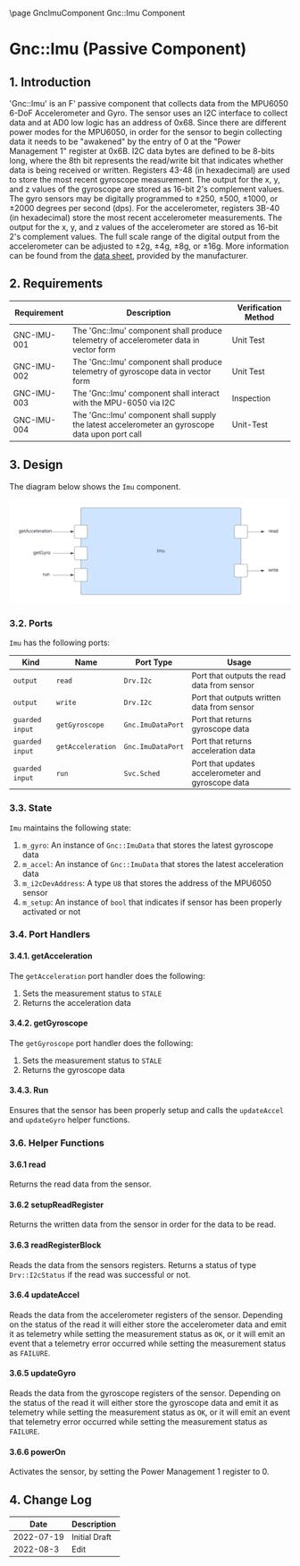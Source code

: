 \page GncImuComponent Gnc::Imu Component
# Gnc::Imu (Passive Component)

## 1. Introduction
'Gnc::Imu' is an F' passive component that collects data from the MPU6050 6-DoF Accelerometer and Gyro. 
The sensor uses an I2C interface to collect data and at AD0 low logic has an address of 0x68. 
Since there are different power modes for the MPU6050, in order for the sensor to begin collecting
data it needs to be "awakened" by the entry of 0 at the "Power Management 1" register at 0x6B. 
I2C data bytes are defined to be 8-bits long, where the 8th bit represents the read/write bit that 
indicates whether data is being received or written. 
Registers 43-48 (in hexadecimal) are used to store the most recent gyroscope measurement. 
The output for the x, y, and z values of the gyroscope are stored as 16-bit 2's complement values.
The gyro sensors may be digitally programmed to ±250, ±500, ±1000, or ±2000 degrees per second (dps).
For the accelerometer, registers 3B-40 (in hexadecimal) store the most recent accelerometer measurements.
The output for the x, y, and z values of the accelerometer are stored as 16-bit 2's complement values.
The full scale range of the digital output from the accelerometer can be adjusted to ±2g, ±4g, ±8g, or ±16g.
More information can be found from the [data sheet](https://learn.adafruit.com/mpu6050-6-dof-accelerometer-and-gyro/downloads), 
provided by the manufacturer.

## 2. Requirements

| Requirement | Description                                                                                     | Verification Method |
|-------------|-------------------------------------------------------------------------------------------------|---------------------|
| GNC-IMU-001 | The 'Gnc::Imu' component shall produce telemetry of accelerometer data in vector form           | Unit Test           |
| GNC-IMU-002 | The 'Gnc::Imu' component shall produce telemetry of gyroscope data in vector form               | Unit Test           |
| GNC-IMU-003 | The 'Gnc::Imu' component shall interact with the MPU-6050 via I2C                               | Inspection          |
| GNC-IMU-004 | The 'Gnc::Imu' component shall supply the latest accelerometer an gyroscope data upon port call | Unit-Test           |

## 3. Design 
The diagram below shows the `Imu` component.

![IMU Design](./img/imu.png)


### 3.2. Ports
`Imu` has the following ports: 

| Kind            | Name              | Port Type         | Usage                                              |
|-----------------|-------------------|-------------------|----------------------------------------------------|
| `output`        | `read`            | `Drv.I2c`         | Port that outputs the read data from sensor        |
| `output`        | `write`           | `Drv.I2c`         | Port that outputs written data from sensor         |
| `guarded input` | `getGyroscope`    | `Gnc.ImuDataPort` | Port that returns gyroscope data                   |
| `guarded input` | `getAcceleration` | `Gnc.ImuDataPort` | Port that returns acceleration data                |
| `guarded input` | `run`             | `Svc.Sched`       | Port that updates accelerometer and gyroscope data |

### 3.3. State
`Imu` maintains the following state:
1. `m_gyro`: An instance of `Gnc::ImuData` that stores the latest gyroscope data
2. `m_accel`: An instance of `Gnc::ImuData` that stores the latest acceleration data
3. `m_i2cDevAddress`: A type `U8` that stores the address of the MPU6050 sensor
4. `m_setup`: An instance of `bool` that indicates if sensor has been properly activated or not

### 3.4. Port Handlers

#### 3.4.1. getAcceleration
The `getAcceleration` port handler does the following: 
1. Sets the measurement status to `STALE`
2. Returns the acceleration data

#### 3.4.2. getGyroscope
The `getGyroscope` port handler does the following:
1. Sets the measurement status to `STALE`
2. Returns the gyroscope data

#### 3.4.3. Run
Ensures that the sensor has been properly setup and calls the `updateAccel` and `updateGyro` helper functions. 

### 3.6. Helper Functions

#### 3.6.1 read 
Returns the read data from the sensor.

#### 3.6.2 setupReadRegister
Returns the written data from the sensor in order for the data to be read. 

#### 3.6.3 readRegisterBlock
Reads the data from the sensors registers. Returns a status of type `Drv::I2cStatus` if the read was successful or not. 

#### 3.6.4 updateAccel
Reads the data from the accelerometer registers of the sensor. Depending on the status of the read it will either store 
the accelerometer data and emit it as telemetry while setting the measurement status as `OK`, or it will emit an event 
that a telemetry error occurred while setting the measurement status as `FAILURE`. 

#### 3.6.5 updateGyro
Reads the data from the gyroscope registers of the sensor. Depending on the status of the read it will either store the
gyroscope data and emit it as telemetry while setting the measurement status as `OK`, or it will emit an event that 
telemetry error occurred while setting the measurement status as `FAILURE`.

#### 3.6.6 powerOn
Activates the sensor, by setting the Power Management 1 register to 0. 

## 4. Change Log

| Date       | Description   |
|------------|---------------|
| 2022-07-19 | Initial Draft |
| 2022-08-3  | Edit          |